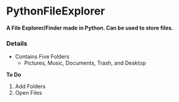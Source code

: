 # PythonFileExplorer

**A File Explorer/Finder made in Python. Can be used to store files.**

### Details
- Contains Five Folders
  - Pictures, Music, Documents, Trash, and Desktop

**To Do**
1. Add Folders
2. Open Files
